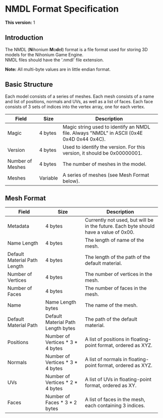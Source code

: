 # NMDL Format Specification

**This version:** 1

## Introduction

The NMDL (**N**ihonium **M**o**d**e**l**) format is a file format used for storing 3D models for the Nihonium Game Engine.  
NMDL files should have the '.nmdl' file extension.

**Note:** All multi-byte values are in little endian format.

## Basic Structure

Each model consists of a series of meshes. Each mesh consists of a name and list of positions, normals and UVs, as well as a list of faces.
Each face consists of 3 sets of indices into the vertex array, one for each vertex.

|Field           |Size    |Description                                                                              |
|----------------|--------|-----------------------------------------------------------------------------------------|
|Magic           |4 bytes |Magic string used to identify an NMDL file. Always "NMDL" in ASCII (0x4E 0x4D 0x44 0x4C).|
|Version         |4 bytes |Used to identify the version. For this version, it should be 0x00000001.                 |
|Number of Meshes|4 bytes |The number of meshes in the model.                                                       |
|Meshes          |Variable|A series of meshes (see Mesh Format below).                                              |

## Mesh Format

|Field                       |Size                              |Description                                                                          |
|----------------------------|----------------------------------|-------------------------------------------------------------------------------------|
|Metadata                    |4 bytes                           |Currently not used, but will be in the future. Each byte should have a value of 0x00.|
|Name Length                 |4 bytes                           |The length of name of the mesh.                                                      |
|Default Material Path Length|4 bytes                           |The length of the path of the default material.                                      |
|Number of Vertices          |4 bytes                           |The number of vertices in the mesh.                                                  |
|Number of Faces             |4 bytes                           |The number of faces in the mesh.                                                     |
|Name                        |Name Length bytes                 |The name of the mesh.                                                                |
|Default Material Path       |Default Material Path Length bytes|The path of the default material.                                                    |
|Positions                   |Number of Vertices * 3 * 4 bytes  |A list of positions in floating-point format, ordered as XYZ.                        |
|Normals                     |Number of Vertices * 3 * 4 bytes  |A list of normals in floating-point format, ordered as XYZ.                          |
|UVs                         |Number of Vertices * 2 * 4 bytes  |A list of UVs in floating-point format, ordered as XY.                               |
|Faces                       |Number of Faces * 3 * 2 bytes     |A list of faces in the mesh, each containing 3 indices.                              |
